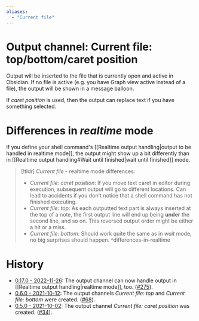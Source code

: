 ```yaml
---
aliases:
  - "Current file"
---
```

# Output channel: Current file: top/bottom/caret position
Output will be inserted to the file that is currently open and active in Obsidian. If no file is active (e.g. you have Graph view active instead of a file), the output will be shown in a message balloon.
 
If *caret position* is used, then the output can replace text if you have something selected.

# Differences in *realtime* mode  
  
If you define your shell command's [[Realtime output handling|output to be handled in realtime mode]], the output might show up a bit differently than in [[Realtime output handling#Wait until finished|wait until finished]] mode.  
  
> [!tldr] _Current file_ - realtime mode differences:
> - *Current file: caret position*: If you move text caret in editor during execution, subsequent output will go to different locations. Can lead to accidents if you don't notice that a shell command has not finished executing.
> - *Current file: top*: As each outputted text part is always inserted at the top of a note, the first output line will end up being **under** the second line, and so on. This reversed output order might be either a hit or a miss.
> - *Current file: bottom*: Should work quite the same as in *wait* mode, no big surprises should happen.
> ^differences-in-realtime

# History
- [0.17.0 - 2022-11-26](https://github.com/Taitava/obsidian-shellcommands/blob/main/CHANGELOG.md#0170---2022-11-26): The output channel can now handle output in [[Realtime output handling|realtime mode]], too. ([#275](https://github.com/Taitava/obsidian-shellcommands/issues/275)).
- [0.6.0 - 2021-10-12](https://github.com/Taitava/obsidian-shellcommands/blob/main/CHANGELOG.md#060---2021-10-12): The output channels *Current file: top* and *Current file: bottom* were created. ([#68](https://github.com/Taitava/obsidian-shellcommands/issues/68)).
- [0.5.0 - 2021-10-02](https://github.com/Taitava/obsidian-shellcommands/blob/main/CHANGELOG.md#050---2021-10-02): The output channel *Current file: caret position* was created. ([#34](https://github.com/Taitava/obsidian-shellcommands/issues/34)).